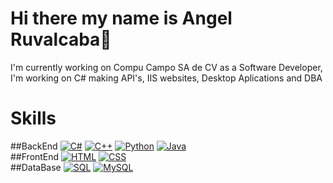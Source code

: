 # Hi there my name is Angel Ruvalcaba👋


I'm currently working on Compu Campo SA de CV as a Software Developer, I'm working on C# making API's, IIS websites, Desktop Aplications and DBA
# Skills
##BackEnd
[![C#](https://img.shields.io/badge/csharp-434738?style=for-the-badge&logo=csharp&logoColor=white&labelColor=101010)]()
[![C++](https://img.shields.io/badge/c++-B5D43C?style=for-the-badge&logo=cplusplus&logoColor=white&labelColor=101010)]()
[![Python](https://img.shields.io/badge/python-D9EF81?style=for-the-badge&logo=python&logoColor=white&labelColor=101010)]()
[![Java](https://img.shields.io/badge/java-F7F7F7?style=for-the-badge&logo=java&logoColor=white&labelColor=101010)]()
</br>
##FrontEnd
[![HTML](https://img.shields.io/badge/html-434738?style=for-the-badge&logo=html&logoColor=white&labelColor=101010)]()
[![CSS](https://img.shields.io/badge/CSS-B5D43C?style=for-the-badge&logo=css&logoColor=white&labelColor=101010)]()
</br>
##DataBase
[![SQL](https://img.shields.io/badge/sql-D9EF81?style=for-the-badge&logo=sql&logoColor=white&labelColor=101010)]()
[![MySQL](https://img.shields.io/badge/mysql-F7F7F7?style=for-the-badge&logo=mysql&logoColor=white&labelColor=101010)]()
</br>
